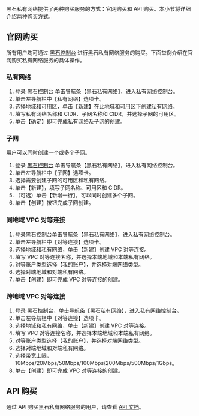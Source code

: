 黑石私有网络提供了两种购买服务的方式：官网购买和 API 购买。本小节将详细介绍两种购买方式。

## 官网购买
所有用户均可通过 [黑石控制台](https://console.cloud.tencent.com/vpcbm) 进行黑石私有网络服务的购买。下面举例介绍在官网购买私有网络服务的具体操作。

### 私有网络
1. 登录 [黑石控制台](https://console.cloud.tencent.com/vpcbm) 单击导航条【黑石私有网络】，进入私有网络控制台。
2. 单击左导航栏中【私有网络】选项卡。
3. 选择地域和可用区，单击【新建】在此地域和可用区下创建私有网络。
4. 填写私有网络名称和 CIDR、子网名称和 CIDR，并选择子网的可用区。
5. 单击【确定】即可完成私有网络及子网的创建。

### 子网
用户可以同时创建一个或多个子网。
1. 登录 [黑石控制台](https://console.cloud.tencent.com/vpcbm) 单击导航条【黑石私有网络】，进入私有网络控制台。
2. 单击左导航栏中【子网】选项卡。
3. 选择需要创建子网的可用区和私有网络。
4. 单击【新建】，填写子网名称、可用区和 CIDR。
5. （可选）单击【新增一行】，可以同时创建多个子网。
6. 单击【创建】按钮完成子网创建。

### 同地域 VPC 对等连接
1. 登录黑石控制台单击导航条【黑石私有网络】，进入私有网络控制台。
2. 单击左导航栏中【对等连接】选项卡。
3. 选择地域和私有网络，单击【新建】创建 VPC 对等连接。
4. 填写 VPC 对等连接名称，并选择本端地域和本端私有网络。
5. 对等账户类型选择【我的账户】，并选择对端网络类型。
6. 选择对端地域和对端私有网络。
7. 单击【创建】即可完成 VPC 对等连接的创建。

### 跨地域 VPC 对等连接
1. 登录  [黑石控制台](https://console.cloud.tencent.com/vpcbm)，单击导航条【黑石私有网络】，进入私有网络控制台。
2. 单击左导航栏中【对等连接】选项卡。
3. 选择地域和私有网络，单击【新建】创建 VPC 对等连接。
4. 填写 VPC 对等连接名称，并选择本端地域和本端私有网络。
5. 对等账户类型选择【我的账户】，并选择对端网络类型。
6. 选择对端地域和对端私有网络。
7. 选择带宽上限，10Mbps/20Mbps/50Mbps/100Mbps/200Mbps/500Mbps/1Gbps。
8. 单击【创建】即可完成 VPC 对等连接的创建。

## API 购买
通过 API 购买黑石私有网络服务的用户，请查看 [API 文档]()。